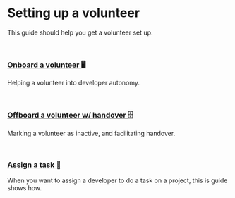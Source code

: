 # Setting up a volunteer
This guide should help you get a volunteer set up.

<br>

### [Onboard a volunteer 🖥️](https://github.com/ACADEV1/.github/blob/dev/docs/management/volunteer/onboard/README.md)
Helping a volunteer into developer autonomy.

<br>

### [Offboard a volunteer w/ handover 🗄️](https://github.com/ACADEV1/.github/blob/dev/docs/management/volunteer/offboard/README.md)
Marking a volunteer as inactive, and facilitating handover.

<br>

### [Assign a task 📖](https://github.com/ACADEV1/.github/blob/dev/docs/management/volunteer/task/README.md)
When you want to assign a developer to do a task on a project, this is guide shows how.

